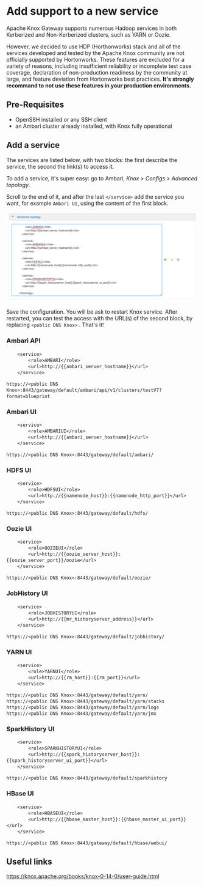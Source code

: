 # Add support to a new service

Apache Knox Gateway supports numerous Hadoop services in both Kerberized and Non-Kerberized clusters, such as YARN or Oozie.

However, we decided to use HDP (Horthonworks) stack and all of the services developed and tested by the Apache Knox community are not officially supported by Hortonworks. These features are excluded for a variety of reasons, including insufficient reliability or incomplete test case coverage, declaration of non-production readiness by the community at  large, and feature deviation from Hortonworks best practices. **It's strongly recommand to not use these features in your production environments.**

## Pre-Requisites

- OpenSSH installed or any SSH client
- an Ambari cluster already installed, with Knox fully operational

## Add a service

The services are listed below, with two blocks: the first describe the service, the second the link(s) to access it.

To add a service, it's super easy: go to Ambari, _Knox > Configs > Advanced topology_.

Scroll to the end of it, and after the last `</service>` add the service you want, for example `Ambari UI`, using the content of the first block.

![knox-add-service](img/knox-add-service.png)

Save the configuration. You will be ask to restart Knox service. After restarted, you can test the access with the URL(s) of the second block, by replacing `<public DNS Knox>` . That's it!

### Ambari API

```
	<service>
    	<role>AMBARI</role>
        <url>http://{{ambari_server_hostname}}</url>
    </service>
```

```
https://<public DNS Knox>:8443/gateway/default/ambari/api/v1/clusters/testV7?format=blueprint
```

### Ambari UI

```
    <service>
        <role>AMBARIUI</role>
        <url>http://{{ambari_server_hostname}}</url>
    </service>
```

```
https://<public DNS Knox>:8443/gateway/default/ambari/
```

### HDFS UI

```
    <service>
        <role>HDFSUI</role>
        <url>http://{{namenode_host}}:{{namenode_http_port}}</url>
    </service>
```

```
https://<public DNS Knox>:8443/gateway/default/hdfs/
```

### Oozie UI

```
    <service>
        <role>OOZIEUI</role>
        <url>http://{{oozie_server_host}}:{{oozie_server_port}}/oozie</url>
    </service>
```

```
https://<public DNS Knox>:8443/gateway/default/oozie/
```

### JobHistory UI

```
    <service>
        <role>JOBHISTORYUI</role>
        <url>http://{{mr_historyserver_address}}</url>
    </service>
```

```
https://<public DNS Knox>:8443/gateway/default/jobhistory/
```

### YARN UI

```
    <service>
        <role>YARNUI</role>
        <url>http://{{rm_host}}:{{rm_port}}</url>
    </service>
```

```
https://<public DNS Knox>:8443/gateway/default/yarn/
https://<public DNS Knox>:8443/gateway/default/yarn/stacks
https://<public DNS Knox>:8443/gateway/default/yarn/logs
https://<public DNS Knox>:8443/gateway/default/yarn/jmx
```

### SparkHistory UI

```
    <service>
        <role>SPARKHISTORYUI</role>
        <url>http://{{spark_historyserver_host}}:{{spark_historyserver_ui_port}}</url>
    </service>
```

```
https://<public DNS Knox>:8443/gateway/default/sparkhistory
```

### HBase UI

```
    <service>
        <role>HBASEUI</role>
        <url>http://{{hbase_master_host}}:{{hbase_master_ui_port}}</url>
    </service>
```

```
https://<public DNS Knox>:8443/gateway/default/hbase/webui/
```

## Useful links

https://knox.apache.org/books/knox-0-14-0/user-guide.html